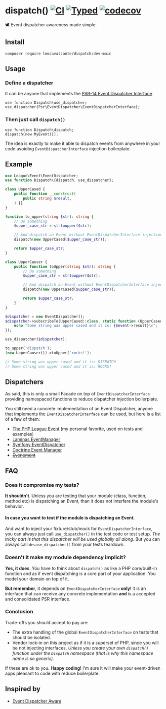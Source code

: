 # dispatch() [![CI](https://github.com/leocavalcante/dispatch/workflows/CI/badge.svg)](https://github.com/leocavalcante/dispatch/actions) [![Typed](https://shepherd.dev/github/leocavalcante/dispatch/coverage.svg)](https://shepherd.dev/github/leocavalcante/dispatch) [![codecov](https://codecov.io/gh/leocavalcante/dispatch/branch/main/graph/badge.svg?token=RYCLJ6B8QS)](https://codecov.io/gh/leocavalcante/dispatch)

🕊️ Event dispatcher awareness made simple.

## Install

```shell
composer require leocavalcante/dispatch:dev-main
```

## Usage

### Define a dispatcher

It can be anyone that implements the [PSR-14 Event Dispatcher Interface](https://www.php-fig.org/psr/psr-14/).

```shell
use function Dispatch\use_dispatcher;
use_dispatcher(Psr\EventDispatcher\EventDispatcherInterface);
```

### Then just call `dispatch()`

```shell
use function Dispatch\dispatch;
dispatch(new MyEvent());
```

The idea is exactly to make it able to dispatch events from anywhere in your code avoiding `EventDispatcherInterface` injection boilerplate.

## Example

```php
use League\Event\EventDispatcher;
use function Dispatch\{dispatch, use_dispatcher};

class UpperCased {
    public function __construct(
        public string $result,
    ) {}
}

function to_upper(string $str): string {
    // Do something
    $upper_case_str = strtoupper($str);

    // And dispatch an Event without EventDispatcherInterface injection boilerplate
    dispatch(new UpperCased($upper_case_str));

    return $upper_case_str;
}

class UpperCauser {
    public function toUpper(string $str): string {
        // Do something
        $upper_case_str = strtoupper($str);

        // And dispatch an Event without EventDispatcherInterface injection boilerplate
        dispatch(new UpperCased($upper_case_str));

        return $upper_case_str;
    }
}

$dispatcher = new EventDispatcher();
$dispatcher->subscribeTo(UpperCased::class, static function (UpperCased $event): void {
    echo "Some string was upper cased and it is: {$event->result}\n";
});

use_dispatcher($dispatcher);

to_upper('dispatch');
(new UpperCauser())->toUpper('rocks!');

// Some string was upper cased and it is: DISPATCH
// Some string was upper cased and it is: ROCKS!
```

## Dispatchers

As said, this is only a small Facade on top of `EventDispatcherInterface` providing namespaced functions to reduce dispatcher injection boilerplate.

You still need a concrete implementation of an Event Dispatcher, anyone that implements the `EventDispatcherInterface` can be used, but here is a list of a few of them:

- [The PHP League Event](https://event.thephpleague.com/) (my personal favorite, used on tests and examples)
- [Laminas EventManager](https://docs.laminas.dev/laminas-eventmanager/)
- [Symfony EventDispatcher](https://symfony.com/doc/current/components/event_dispatcher.html)
- [Doctrine Event Manager](https://www.doctrine-project.org/projects/event-manager.html)
- ~~[Événement](https://github.com/igorw/evenement/issues/73)~~

## FAQ

### Does it compromise my tests?

**It shouldn't**. Unless you are testing that your module (class, function, method etc) is dispatching an Event, than it does not interfere the module's behavior.

#### In case you want to test if the module is dispatching an Event.

And want to inject your fixture/stub/mock for `EventDispatcherInterface`, you can always just call `use_dispatcher()` in the test code or test setup.
*The tricky part is that this dispatcher will be used globally all along.*
But you can always call `desuse_dispatcher()` from your tests teardown.

### Doesn't it make my module dependency implicit?

**Yes, it does**. You have to think about `dispatch()` as like a PHP core/built-in function and as if event dispatching is a core part of your application. You model your domain on top of it.

**But remember**, it depends on `EventDispatcherInterface` **only**! It is an interface that can receive any concrete implementation **and** is a accepted and consolidated PSR interface.

### Conclusion

Trade-offs you should accept to pay are:

- The extra handling of the global `EventDispatcherInterface` on tests that should be isolated.
- Vendor lock-in on this project as if it is a superset of PHP, since you will be not injecting interfaces.
*Unless you create your own `dispatch()` function under the `Dispatch` namespace (that is why this namespace name is so generic).*

If these are ok to you. **Happy coding!** I'm sure it will make your event-driven apps pleasant to code with reduce boilerplate.

## Inspired by

- [Event Dispatcher Aware](https://event.thephpleague.com/3.0/extra-utilities/event-dispatcher-aware/)
